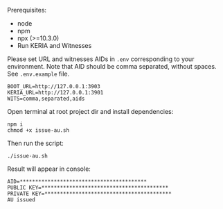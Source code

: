 Prerequisites:

- node
- npm
- npx (>=10.3.0)
- Run KERIA and Witnesses

Please set URL and witnesses AIDs in `.env` corresponding to your environment. Note that AID should be comma separated, without spaces.
See `.env.example` file.

```env
BOOT_URL=http://127.0.0.1:3903
KERIA_URL=http://127.0.0.1:3901
WITS=comma,separated,aids
```

Open terminal at root project dir and install dependencies:

```shell
npm i
chmod +x issue-au.sh
```

Then run the script:

```shell
./issue-au.sh
```

Result will appear in console:

```
AID=*****************************************
PUBLIC KEY=*****************************************
PRIVATE KEY=*****************************************
AU issued
```

